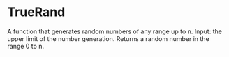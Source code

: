 # TrueRand
A function that generates random numbers of any range up to n.
Input: the upper limit of the number generation.
Returns a random number in the range 0 to n.
